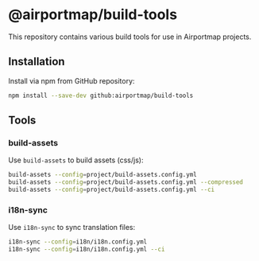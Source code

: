 # @airportmap/build-tools

This repository contains various build tools for use in Airportmap projects.

## Installation

Install via npm from GitHub repository:

```bash
npm install --save-dev github:airportmap/build-tools
```

## Tools

### build-assets

Use `build-assets` to build assets (css/js):

```bash
build-assets --config=project/build-assets.config.yml
build-assets --config=project/build-assets.config.yml --compressed
build-assets --config=project/build-assets.config.yml --ci
```

### i18n-sync

Use `i18n-sync` to sync translation files:

```bash
i18n-sync --config=i18n/i18n.config.yml
i18n-sync --config=i18n/i18n.config.yml --ci
```
